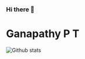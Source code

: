 ### Hi there 👋

# Ganapathy P T

![Github stats](https://github-readme-stats.vercel.app/api?username=GanapathyPT)

